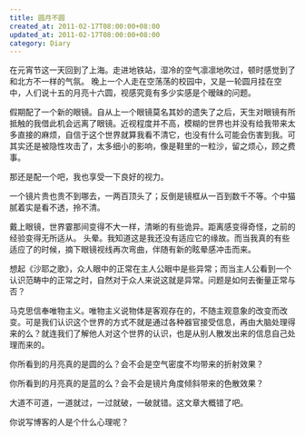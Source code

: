 ```yaml
---
title: 圆月不圆
created_at: 2011-02-17T08:00:00+08:00
updated_at: 2011-02-17T08:00:00+08:00
category: Diary
---
```


在元宵节这一天回到了上海。走进地铁站，湿冷的空气凛凛地吹过，顿时感觉到了和北方不一样的气氛。
晚上一个人走在空荡荡的校园中，又是一轮圆月挂在空中，人们说十五的月亮十六圆，视感究竟有多少实感是个暧昧的问题。

假期配了一个新的眼镜。自从上一个眼镜莫名其妙的遗失了之后，天生对眼镜有所抵触的我借此机会远离了眼镜。近视程度并不高，模糊的世界也并没有给我带来太多直接的麻烦，自信于这个世界就算我看不清它，也没有什么可能会伤害到我。可其实还是被隐性攻击了，太多细小的影响，像是鞋里的一粒沙，留之烦心，顾之费事。

那还是配一个吧，我也享受一下良好的视力。

一个镜片贵也贵不到哪去，一两百顶头了；反倒是镜框从一百到数千不等。个中猫腻着实是看不透，拎不清。

戴上眼镜，世界霎那间变得不大一样，清晰的有些诡异。距离感变得奇怪，之前的经验变得无所适从。
头晕。我知道这是我还没有适应它的缘故。而当我真的有些适应了的时候，摘下眼镜视线再次弯曲，伴随有新的眩晕感冲击而来。

想起《沙耶之歌》，众人眼中的正常在主人公眼中是些异常；而当主人公看到一个认识范畴中的正常之时，自然对于众人来说这就是异常。问题是如何去衡量正常与否？

马克思信奉唯物主义。唯物主义说物体是客观存在的，不随主观意象的改变而改变。可是我们认识这个世界的方式不就是通过各种器官接受信息，再由大脑处理得来的么？就连我们了解他人对这个世界的认识，也是从别人散发出来的信息自己处理而来的。

你所看到的月亮真的是圆的么？会不会是空气密度不均带来的折射效果？

你所看到的月亮真的是蓝的么？会不会是镜片角度倾斜带来的色散效果？

大道不可道，一道就过，一过就破，一破就错。这文章大概错了吧。

你说写博客的人是个什么心理呢？
